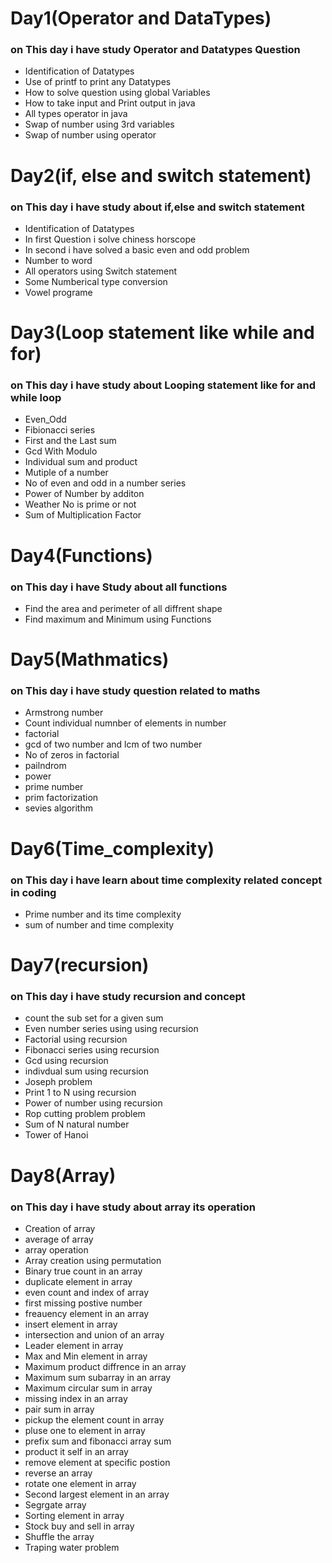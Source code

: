 <h1>Day1(Operator and DataTypes)</h1>
<h3>on This day i have study Operator and Datatypes Question</h3>
<ul><li>Identification of Datatypes</li>
    <li>Use of printf to print any Datatypes</li>
    <li>How to solve question using global Variables</li>
    <li>How to take input and Print output in java</li>
    <li>All types operator in java</li>
    <li>Swap of number using 3rd variables</li>
    <li>Swap of number using operator</li>
 </ul>
 <h1>Day2(if, else and switch statement)</h1>
 <h3>on This day i have study about if,else and switch statement</h3>
 <ul><li>Identification of Datatypes</li>
    <li>In first Question i solve chiness horscope</li>
    <li>In second i have solved a basic even and odd problem</li>
    <li>Number to word </li>
    <li>All operators using Switch statement</li>
    <li>Some Numberical type conversion</li>
    <li>Vowel programe</li>
 </ul>
 <h1>Day3(Loop statement like while and for)</h1>
 <h3>on This day i have study about Looping statement like for and while loop</h3>
 <ul><li>Even_Odd</li>
    <li>Fibionacci series</li>
    <li>First and the Last sum</li>
    <li>Gcd With Modulo</li>
    <li>Individual sum and product</li>
    <li>Mutiple of a number</li>
    <li>No of even and odd in a number series</li>
    <li>Power of Number by additon</li>
    <li>Weather No is prime or not</li>
    <li>Sum of Multiplication Factor</li>
 </ul>
<h1>Day4(Functions)</h1>
<h3>on This day i have Study about all functions</h3>
<ul><li>Find the area and perimeter of all diffrent shape</li>
    <li>Find maximum and Minimum using Functions</li>
 </ul>
<h1>Day5(Mathmatics)</h1>
<h3>on This day i have study question related to maths</h3>
<ul><li>Armstrong number</li>
    <li>Count individual numnber of elements in number</li>
    <li>factorial</li>
    <li>gcd of two number and lcm of two number</li>
    <li>No of zeros in factorial</li>
    <li>pailndrom</li>
    <li>power</li>
    <li>prime number</li>
    <li>prim factorization</li>
    <li>sevies algorithm</li>
 </ul>
<h1>Day6(Time_complexity)</h1>
<h3>on This day i have learn about time complexity related concept in coding</h3>
<ul><li>Prime number and its time complexity</li>
    <li>sum of number and time complexity</li>
 </ul>
<h1>Day7(recursion)</h1>
<h3>on This day i have study recursion and concept</h3>
<ul><li>count the sub set for a given sum</li>
    <li>Even number series using using recursion</li>
    <li>Factorial using recursion</li>
    <li>Fibonacci series using recursion</li>
    <li>Gcd using recursion</li>
    <li>indivdual sum using recursion</li>
    <li>Joseph problem</li>
    <li>Print 1 to N using recursion</li>
    <li>Power of number using recursion</li>
    <li>Rop cutting problem problem</li>
    <li>Sum of N natural number</li>
    <li>Tower of Hanoi</li>
 </ul>
<h1>Day8(Array)</h1>
<h3>on This day i have study about array its operation</h3>
<ul><li>Creation of array</li>
    <li>average of array</li>
    <li>array operation</li>
    <li>Array creation using permutation</li>
    <li>Binary true count in an array</li>
    <li>duplicate element in array</li>
    <li>even count and index of array</li>
    <li>first missing postive number</li>
    <li>freauency element in an array</li>
    <li>insert element in array</li>
    <li>intersection and union of an array</li>
    <li>Leader element in array</li>
    <li>Max and Min element in array</li>
    <li>Maximum product diffrence in an array</li>
    <li>Maximum sum subarray in an array</li>
    <li>Maximum circular sum in array</li>
    <li>missing index in an array</li>
    <li>pair sum in array</li>
    <li>pickup the element count in array</li>
    <li>pluse one to element in array</li>
    <li>prefix sum and fibonacci array sum</li>
    <li>product it self in an array</li>
    <li>remove element at specific postion</li>
    <li>reverse an array</li>
    <li>rotate one element in array</li>
    <li>Second largest element in an array</li>
    <li>Segrgate array</li>
    <li>Sorting element in array</li>
    <li>Stock buy and sell in array</li>
    <li>Shuffle the array</li>
    <li>Traping water problem</li>
 </ul>

